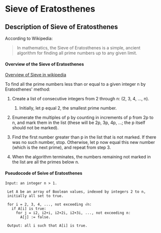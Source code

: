 # Sieve of Eratosthenes

## Description of Sieve of Eratosthenes

According to Wikipedia:

> In mathematics, the Sieve of Eratosthenes is a simple, ancient algorithm for finding all prime numbers up to any given limit.

#### Overview of the Sieve of Eratosthenes

[Overview of Sieve in wikipedia](https://en.wikipedia.org/wiki/Sieve_of_Eratosthenes)

To find all the prime numbers less than or equal to a given integer n by Eratosthenes' method:

1. Create a list of consecutive integers from 2 through n: (2, 3, 4, ..., n).
    1. Initially, let p equal 2, the smallest prime number.

2. Enumerate the multiples of p by counting in increments of p from 2p to n, and mark them in the list (these will be 2p, 3p, 4p, ...; the p itself should not be marked).

3. Find the first number greater than p in the list that is not marked. If there was no such number, stop. Otherwise, let p now equal this new number (which is the next prime), and repeat from step 3.

4. When the algorithm terminates, the numbers remaining not marked in the list are all the primes below n.

#### Pseudocode of Seive of Eratosthenes

```
Input: an integer n > 1.
 
 Let A be an array of Boolean values, indexed by integers 2 to n,
 initially all set to true.
 
 for i = 2, 3, 4, ..., not exceeding √n:
   if A[i] is true:
     for j = i2, i2+i, i2+2i, i2+3i, ..., not exceeding n:
       A[j] := false.
 
 Output: all i such that A[i] is true.
 ```